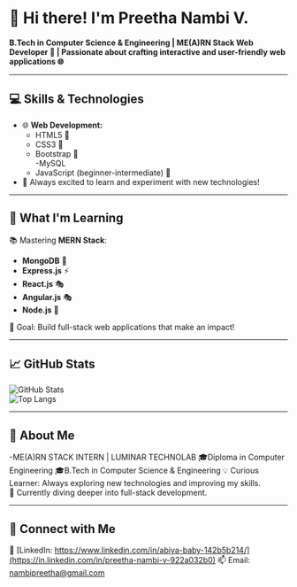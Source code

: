 # 👋 Hi there! I'm Preetha Nambi V.  
**B.Tech in Computer Science & Engineering | ME(A)RN Stack Web Developer 🚀 | Passionate about crafting interactive and user-friendly web applications 🌐**   

---

## 💻 Skills & Technologies  
- 🌐 **Web Development:**  
  - HTML5 🌟  
  - CSS3 🎨  
  - Bootstrap 💅  
  -MySQL
  - JavaScript (beginner-intermediate) 📜  
- 🔧 Always excited to learn and experiment with new technologies!

---

## 🌱 What I'm Learning  
📚 Mastering **MERN Stack**:  
- **MongoDB** 🌱  
- **Express.js** ⚡  
- **React.js** 🎭
- **Angular.js** 🎭  
- **Node.js** 🔧  

🎯 Goal: Build full-stack web applications that make an impact!

---

## 📈 GitHub Stats  
![GitHub Stats](https://github-readme-stats.vercel.app/api?username=abiyababy8&show_icons=true&theme=radical)  
![Top Langs](https://github-readme-stats.vercel.app/api/top-langs/?username=abiyababy8&layout=compact&theme=radical)  

---

##   🌟 About Me    
-ME(A)RN STACK INTERN | LUMINAR TECHNOLAB
🎓Diploma in Computer Engineering
🎓B.Tech in Computer Science & Engineering 
💡 Curious Learner: Always exploring new technologies and improving my skills.  
🌱 Currently diving deeper into full-stack development.


---

## 🔗 Connect with Me   
💼 [LinkedIn: https://www.linkedin.com/in/abiya-baby-142b5b214/](https://in.linkedin.com/in/preetha-nambi-v-922a032b0)
📫 Email: nambipreetha@gmail.com  

